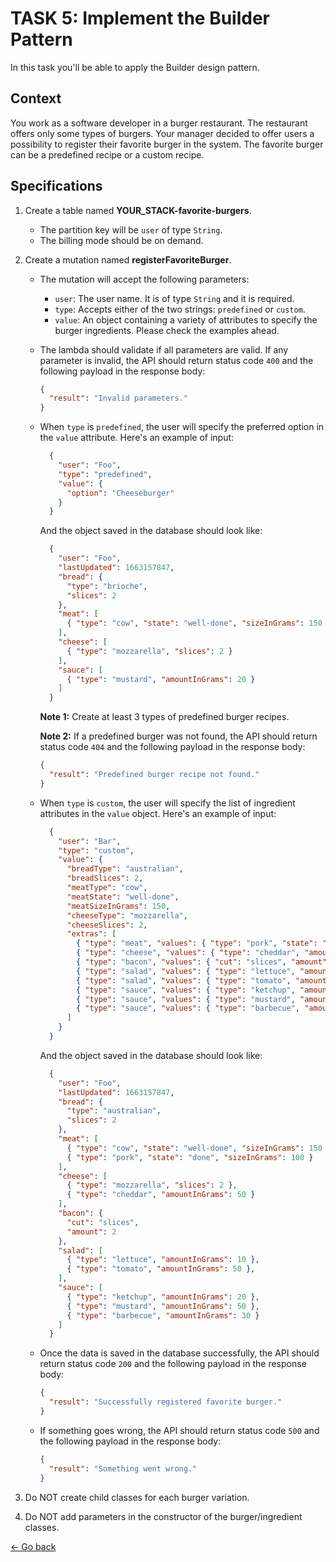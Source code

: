# TASK 5: Implement the Builder Pattern

In this task you'll be able to apply the Builder design pattern.

## Context

You work as a software developer in a burger restaurant. The restaurant offers only some types of burgers. Your manager decided to offer users a possibility to register their favorite burger in the system. The favorite burger can be a predefined recipe or a custom recipe.

## Specifications

1. Create a table named **YOUR_STACK-favorite-burgers**.
    * The partition key will be `user` of type `String`.
    * The billing mode should be on demand.

2. Create a mutation named **registerFavoriteBurger**.
    * The mutation will accept the following parameters:
        * `user`: The user name. It is of type `String` and it is required.
        * `type`: Accepts either of the two strings: `predefined` or `custom`.
        * `value`: An object containing a variety of attributes to specify the burger ingredients. Please check the examples ahead.
    * The lambda should validate if all parameters are valid. If any parameter is invalid, the API should return status code `400` and the following payload in the response body:

      ```json
      {
        "result": "Invalid parameters."
      }
      ```
    * When `type` is `predefined`, the user will specify the preferred option in the `value` attribute. Here's an example of input:

      ```json
        {
          "user": "Foo",
          "type": "predefined",
          "value": {
            "option": "Cheeseburger"
          }
        }
        ```
      And the object saved in the database should look like:

      ```json
        {
          "user": "Foo",
          "lastUpdated": 1663157847,
          "bread": {
            "type": "brioche",
            "slices": 2
          },
          "meat": [
            { "type": "cow", "state": "well-done", "sizeInGrams": 150 }
          ],
          "cheese": [
            { "type": "mozzarella", "slices": 2 }
          ],
          "sauce": [
            { "type": "mustard", "amountInGrams": 20 }
          ]
        }
      ```

      **Note 1:** Create at least 3 types of predefined burger recipes.

      **Note 2:** If a predefined burger was not found, the API should return status code `404` and the following payload in the response body:

      ```json
      {
        "result": "Predefined burger recipe not found."
      }
      ```

    * When `type` is `custom`, the user will specify the list of ingredient attributes in the `value` object. Here's an example of input:

      ```json
        {
          "user": "Bar",
          "type": "custom",
          "value": {
            "breadType": "australian",
            "breadSlices": 2,
            "meatType": "cow",
            "meatState": "well-done",
            "meatSizeInGrams": 150,
            "cheeseType": "mozzarella",
            "cheeseSlices": 2,
            "extras": [
              { "type": "meat", "values": { "type": "pork", "state": "done", "sizeInGrams": 100 } },
              { "type": "cheese", "values": { "type": "cheddar", "amountInGrams": 50 } },
              { "type": "bacon", "values": { "cut": "slices", "amount": 2 } },
              { "type": "salad", "values": { "type": "lettuce", "amountInGrams": 10 } },
              { "type": "salad", "values": { "type": "tomato", "amountInGrams": 50 } },
              { "type": "sauce", "values": { "type": "ketchup", "amountInGrams": 20 } },
              { "type": "sauce", "values": { "type": "mustard", "amountInGrams": 50 } },
              { "type": "sauce", "values": { "type": "barbecue", "amountInGrams": 30 } }
            ]
          }
        }
        ```
      And the object saved in the database should look like:

      ```json
        {
          "user": "Foo",
          "lastUpdated": 1663157847,
          "bread": {
            "type": "australian",
            "slices": 2
          },
          "meat": [
            { "type": "cow", "state": "well-done", "sizeInGrams": 150 },
            { "type": "pork", "state": "done", "sizeInGrams": 100 }
          ],
          "cheese": [
            { "type": "mozzarella", "slices": 2 },
            { "type": "cheddar", "amountInGrams": 50 }
          ],
          "bacon": {
            "cut": "slices",
            "amount": 2
          },
          "salad": [
            { "type": "lettuce", "amountInGrams": 10 },
            { "type": "tomato", "amountInGrams": 50 },
          ],
          "sauce": [
            { "type": "ketchup", "amountInGrams": 20 },
            { "type": "mustard", "amountInGrams": 50 },
            { "type": "barbecue", "amountInGrams": 30 }
          ]
        }
      ```
    * Once the data is saved in the database successfully, the API should return status code `200` and the following payload in the response body:

      ```json
      {
        "result": "Successfully registered favorite burger."
      }
      ```
    * If something goes wrong, the API should return status code `500` and the following payload in the response body:

      ```json
      {
        "result": "Something went wrong."
      }
      ```
3. Do NOT create child classes for each burger variation.
4. Do NOT add parameters in the constructor of the burger/ingredient classes.


[<- Go back](../../README.md)
